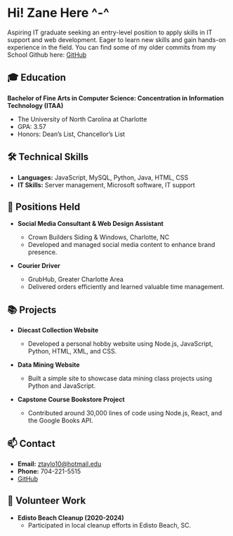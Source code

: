    # Hi! Zane Here ^-^

   Aspiring IT graduate seeking an entry-level position to apply skills in IT support and web development. Eager to learn new skills and gain hands-on experience in the field. You can find some of my older commits from my School Github here: [GitHub](https://github.com/ztaylo10)

   ## 🎓 Education

   **Bachelor of Fine Arts in Computer Science: Concentration in Information Technology (ITAA)**
   - The University of North Carolina at Charlotte
   - GPA: 3.57
   - Honors: Dean’s List, Chancellor’s List

   ## 🛠 Technical Skills

   - **Languages:** JavaScript, MySQL, Python, Java, HTML, CSS
   - **IT Skills:** Server management, Microsoft software, IT support

   ## 💼 Positions Held

   - **Social Media Consultant & Web Design Assistant**
     - Crown Builders Siding & Windows, Charlotte, NC
     - Developed and managed social media content to enhance brand presence.

   - **Courier Driver**
     - GrubHub, Greater Charlotte Area
     - Delivered orders efficiently and learned valuable time management.

   ## 📚 Projects

   - **Diecast Collection Website**
     - Developed a personal hobby website using Node.js, JavaScript, Python, HTML, XML, and CSS.

   - **Data Mining Website**
     - Built a simple site to showcase data mining class projects using Python and JavaScript.

   - **Capstone Course Bookstore Project**
     - Contributed around 30,000 lines of code using Node.js, React, and the Google Books API.

   ## 📫 Contact

   - **Email:** ztaylo10@hotmail.edu
   - **Phone:** 704-221-5515
   - [GitHub](https://github.com/z-taylo10)

   ## 🌟 Volunteer Work

   - **Edisto Beach Cleanup (2020-2024)**
     - Participated in local cleanup efforts in Edisto Beach, SC.
